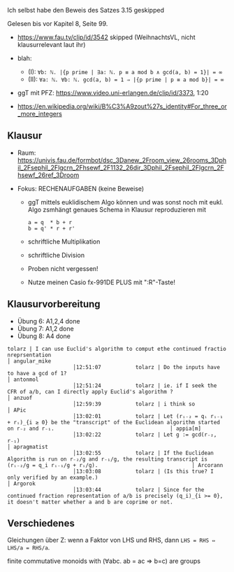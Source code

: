 Ich selbst habe den Beweis des Satzes 3.15 geskipped

Gelesen bis vor Kapitel 8, Seite 99.

- <https://www.fau.tv/clip/id/3542> skipped (WeihnachtsVL, nicht klausurrelevant laut ihr)

- blah:
  - (I): `∀b: ℕ. |{p prime | ∃a: ℕ. p ≡ a mod b ∧ gcd(a, b) = 1}| = ∞`
  - (II): `∀a: ℕ. ∀b: ℕ. gcd(a, b) = 1 ⇒ |{p prime | p ≡ a mod b}| = ∞`

- ggT mit PFZ: <https://www.video.uni-erlangen.de/clip/id/3373>, 1:20
- <https://en.wikipedia.org/wiki/B%C3%A9zout%27s_identity#For_three_or_more_integers>


## Klausur

  - Raum: <https://univis.fau.de/formbot/dsc_3Danew_2Froom_view_26rooms_3Dphil_2Fsephil_2Flgcrn_2Fhsewf_2F1132_26dir_3Dphil_2Fsephil_2Flgcrn_2Fhsewf_26ref_3Droom>

  - Fokus: RECHENAUFGABEN (keine Beweise)
	- ggT mittels euklidischem Algo können und was sonst noch mit eukl. Algo zsmhängt
	  genaues Schema in Klausur reproduzieren mit
	  
      ```
      a = q  * b + r
      b = q' * r + r'
      ```
	- schriftliche Multiplikation
	- schriftliche Division
	- Proben nicht vergessen!
	- Nutze meinen Casio fx-991DE PLUS mit ":R"-Taste!

## Klausurvorbereitung

- Übung 6: A1,2,4 done
- Übung 7: A1,2 done
- Übung 8: A4 done

```
tolarz | I can use Euclid's algorithm to comput ethe continued fractio nreprsentation                                                                 │ angular_mike
                     │12:51:07           tolarz | Do the inputs have to have a gcd of 1?                                                                                                       │ antonmol
                     │12:51:24           tolarz | ie. if I seek the CFR of a/b, can I directly apply Euclid's algorithm ?                                                                      │ anzuof
                     │12:59:39           tolarz | i think so                                                                                                                                   │ APic
                     │13:02:01           tolarz | Let (rᵢ₋₂ = qᵢ rᵢ₋₁ + rᵢ)_{i ≥ 0} be the "transcript" of the Euclidean algorithm started on r₋₂ and r₋₁.                                     │ appia[m]
                     │13:02:22           tolarz | Let g := gcd(r₋₂, r₋₁)                                                                                                                       │ apragmatist
                     │13:02:55           tolarz | If the Euclidean Algorithm is run on r₋₂/g and r₋₁/g, the resulting transcript is (rᵢ₋₂/g = q_i rᵢ₋₁/g + rᵢ/g).                              │ Arcorann
                     │13:03:08           tolarz | (Is this true? I only verified by an example.)                                                                                               │ Argorok
                     │13:03:44           tolarz | Since for the continued fraction representation of a/b is precisely (q_i)_{i >= 0}, it doesn't matter whether a and b are coprime or not.
```

## Verschiedenes

Gleichungen über Z: wenn a Faktor von LHS und RHS, dann `LHS = RHS ⇔ LHS/a = RHS/a`.

finite commutative monoids with (∀abc. ab = ac => b=c) are groups